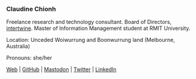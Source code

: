 ### Claudine Chionh

Freelance research and technology consultant. Board of Directors,
[intertwine](https://intertwine.net.au). Master of Information Management student
at RMIT University.

Location: Unceded Woiwurrung and Boonwurrung land (Melbourne, Australia)

Pronouns: she/her

[Web](https://www.claudinec.net/) |
[GitHub](https://github.com/claudinec) |
[Mastodon](https://fosstodon.org/@claudinec) |
[Twitter](https://twitter.com/claudinec) |
[LinkedIn](https://www.linkedin.com/in/claudinec)

